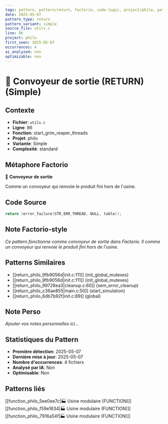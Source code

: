 ```yaml
---
tags: pattern, pattern/return, factorio, code-logic, project/philo, pattern/variant/simple
date: 2025-05-07
pattern_type: return
pattern_variant: simple
source_file: utils.c
line: 86
project: philo
first_seen: 2025-05-07
occurrences: 4
ai_analyzed: non
optimizable: non
---
```


# 🚚 Convoyeur de sortie (RETURN) (Simple)

## Contexte
- **Fichier**: `utils.c`
- **Ligne**: 86
- **Fonction**: start_grim_reaper_threads
- **Projet**: philo
- **Variante**: Simple
- **Complexité**: standard

## Métaphore Factorio
🚚 **Convoyeur de sortie**

Comme un convoyeur qui renvoie le produit fini hors de l'usine.

## Code Source
```c
return (error_failure(STR_ERR_THREAD, NULL, table));
```

## Note Factorio-style
*Ce pattern fonctionne comme convoyeur de sortie dans Factorio. Il comme un convoyeur qui renvoie le produit fini hors de l'usine.*

## Patterns Similaires
- [[return_philo_9fb9056d|init.c:111]] (init_global_mutexes)
- [[return_philo_9fb9056d|init.c:111]] (init_global_mutexes)
- [[return_philo_99728ea3|cleanup.c:60]] (sem_error_cleanup)
- [[return_philo_c36ae855|main.c:50]] (start_simulation)
- [[return_philo_6db7b92f|init.c:89]] (global)

## Note Perso
*Ajouter vos notes personnelles ici...*

## Statistiques du Pattern
- **Première détection**: 2025-05-07
- **Dernière mise à jour**: 2025-05-07
- **Nombre d'occurrences**: 4 fichiers
- **Analysé par IA**: Non
- **Optimisable**: Non

## Patterns liés
[[function_philo_5ee0ee7c|🏭 Usine modulaire (FUNCTION)]]
[[function_philo_f59e1634|🏭 Usine modulaire (FUNCTION)]]
[[function_philo_7916a54f|🏭 Usine modulaire (FUNCTION)]]

